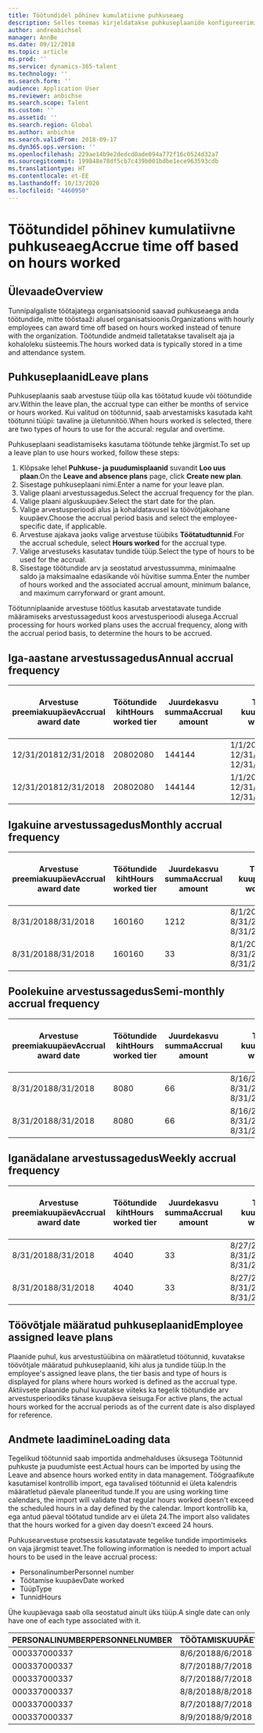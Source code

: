 ```yaml
---
title: Töötundidel põhinev kumulatiivne puhkuseaeg
description: Selles teemas kirjeldatakse puhkuseplaanide konfigureerimist töötundidel põhineva kumulatiivse puhkuseaja arvestamiseks.
author: andreabichsel
manager: AnnBe
ms.date: 09/12/2018
ms.topic: article
ms.prod: ''
ms.service: dynamics-365-talent
ms.technology: ''
ms.search.form: ''
audience: Application User
ms.reviewer: anbichse
ms.search.scope: Talent
ms.custom: ''
ms.assetid: ''
ms.search.region: Global
ms.author: anbichse
ms.search.validFrom: 2018-09-17
ms.dyn365.ops.version: ''
ms.openlocfilehash: 229ae14b9e2dedcd0ade094a772f16c0524d32a7
ms.sourcegitcommit: 199848e78df5cb7c439b001bdbe1ece963593cdb
ms.translationtype: HT
ms.contentlocale: et-EE
ms.lasthandoff: 10/13/2020
ms.locfileid: "4460950"
---
```

# <a name="accrue-time-off-based-on-hours-worked"></a><span data-ttu-id="0413b-103">Töötundidel põhinev kumulatiivne puhkuseaeg</span><span class="sxs-lookup"><span data-stu-id="0413b-103">Accrue time off based on hours worked</span></span>

## <a name="overview"></a><span data-ttu-id="0413b-104">Ülevaade</span><span class="sxs-lookup"><span data-stu-id="0413b-104">Overview</span></span>

<span data-ttu-id="0413b-105">Tunnipalgaliste töötajatega organisatsioonid saavad puhkuseaega anda töötundide, mitte tööstaaži alusel organisatsioonis.</span><span class="sxs-lookup"><span data-stu-id="0413b-105">Organizations with hourly employees can award time off based on hours worked instead of tenure with the organization.</span></span> <span data-ttu-id="0413b-106">Töötundide andmeid talletatakse tavaliselt aja ja kohaloleku süsteemis.</span><span class="sxs-lookup"><span data-stu-id="0413b-106">The hours worked data is typically stored in a time and attendance system.</span></span> 

## <a name="leave-plans"></a><span data-ttu-id="0413b-107">Puhkuseplaanid</span><span class="sxs-lookup"><span data-stu-id="0413b-107">Leave plans</span></span>

<span data-ttu-id="0413b-108">Puhkuseplaanis saab arvestuse tüüp olla kas töötatud kuude või töötundide arv.</span><span class="sxs-lookup"><span data-stu-id="0413b-108">Within the leave plan, the accrual type can either be months of service or hours worked.</span></span> <span data-ttu-id="0413b-109">Kui valitud on töötunnid, saab arvestamisks kasutada kaht töötunni tüüpi: tavaline ja ületunnitöö.</span><span class="sxs-lookup"><span data-stu-id="0413b-109">When hours worked is selected, there are two types of hours to use for the accural: regular and overtime.</span></span>

<span data-ttu-id="0413b-110">Puhkuseplaani seadistamiseks kasutama töötunde tehke järgmist.</span><span class="sxs-lookup"><span data-stu-id="0413b-110">To set up a leave plan to use hours worked, follow these steps:</span></span>

1. <span data-ttu-id="0413b-111">Klõpsake lehel **Puhkuse- ja puudumisplaanid** suvandit **Loo uus plaan**.</span><span class="sxs-lookup"><span data-stu-id="0413b-111">On the **Leave and absence plans** page, click **Create new plan**.</span></span>
2. <span data-ttu-id="0413b-112">Sisestage puhkuseplaani nimi.</span><span class="sxs-lookup"><span data-stu-id="0413b-112">Enter a name for your leave plan.</span></span>
3. <span data-ttu-id="0413b-113">Valige plaani arvestussagedus.</span><span class="sxs-lookup"><span data-stu-id="0413b-113">Select the accrual frequency for the plan.</span></span>
5. <span data-ttu-id="0413b-114">Valige plaani alguskuupäev.</span><span class="sxs-lookup"><span data-stu-id="0413b-114">Select the start date for the plan.</span></span>
6. <span data-ttu-id="0413b-115">Valige arvestusperioodi alus ja kohaldatavusel ka töövõtjakohane kuupäev.</span><span class="sxs-lookup"><span data-stu-id="0413b-115">Choose the accrual period basis and select the employee-specific date, if applicable.</span></span>
7. <span data-ttu-id="0413b-116">Arvestuse ajakava jaoks valige arvestuse tüübiks **Töötatudtunnid**.</span><span class="sxs-lookup"><span data-stu-id="0413b-116">For the accrual schedule, select **Hours worked** for the accrual type.</span></span>
8. <span data-ttu-id="0413b-117">Valige arvestuseks kasutatav tundide tüüp.</span><span class="sxs-lookup"><span data-stu-id="0413b-117">Select the type of hours to be used for the accrual.</span></span>
9. <span data-ttu-id="0413b-118">Sisestage töötundide arv ja seostatud arvestussumma, minimaalne saldo ja maksimaalne edasikande või hüvitise summa.</span><span class="sxs-lookup"><span data-stu-id="0413b-118">Enter the number of hours worked and the associated accrual amount, minimum balance, and maximum carryforward or grant amount.</span></span>

<span data-ttu-id="0413b-119">Töötunniplaanide arvestuse töötlus kasutab arvestatavate tundide määramiseks arvestussagedust koos arvestusperioodi alusega.</span><span class="sxs-lookup"><span data-stu-id="0413b-119">Accrual processing for hours worked plans uses the accrual frequency, along with the accrual period basis, to determine the hours to be accrued.</span></span>

## <a name="annual-accrual-frequency"></a><span data-ttu-id="0413b-120">Iga-aastane arvestussagedus</span><span class="sxs-lookup"><span data-stu-id="0413b-120">Annual accrual frequency</span></span>

| <span data-ttu-id="0413b-121">Arvestuse preemiakuupäev</span><span class="sxs-lookup"><span data-stu-id="0413b-121">Accrual award date</span></span>    | <span data-ttu-id="0413b-122">Töötundide kiht</span><span class="sxs-lookup"><span data-stu-id="0413b-122">Hours worked tier</span></span>    | <span data-ttu-id="0413b-123">Juurdekasvu summa</span><span class="sxs-lookup"><span data-stu-id="0413b-123">Accrual amount</span></span>        | <span data-ttu-id="0413b-124">Töötundide kuupäevad</span><span class="sxs-lookup"><span data-stu-id="0413b-124">Hours worked dates</span></span>   | <span data-ttu-id="0413b-125">Tegelik töötundide arv</span><span class="sxs-lookup"><span data-stu-id="0413b-125">Hours worked actuals</span></span>| <span data-ttu-id="0413b-126">Preemia</span><span class="sxs-lookup"><span data-stu-id="0413b-126">Award</span></span>               |
| --------------------- | -------------------- | --------------------- | -------------------- |-------------------- |-------------------- |
| <span data-ttu-id="0413b-127">12/31/2018</span><span class="sxs-lookup"><span data-stu-id="0413b-127">12/31/2018</span></span>            | <span data-ttu-id="0413b-128">2080</span><span class="sxs-lookup"><span data-stu-id="0413b-128">2080</span></span>                 | <span data-ttu-id="0413b-129">144</span><span class="sxs-lookup"><span data-stu-id="0413b-129">144</span></span>                   | <span data-ttu-id="0413b-130">1/1/2018–12/31/2018</span><span class="sxs-lookup"><span data-stu-id="0413b-130">1/1/2018-12/31/2018</span></span>  | <span data-ttu-id="0413b-131">2085</span><span class="sxs-lookup"><span data-stu-id="0413b-131">2085</span></span>                | <span data-ttu-id="0413b-132">144</span><span class="sxs-lookup"><span data-stu-id="0413b-132">144</span></span>                 |        
| <span data-ttu-id="0413b-133">12/31/2018</span><span class="sxs-lookup"><span data-stu-id="0413b-133">12/31/2018</span></span>            | <span data-ttu-id="0413b-134">2080</span><span class="sxs-lookup"><span data-stu-id="0413b-134">2080</span></span>                 | <span data-ttu-id="0413b-135">144</span><span class="sxs-lookup"><span data-stu-id="0413b-135">144</span></span>                   | <span data-ttu-id="0413b-136">1/1/2018–12/31/2018</span><span class="sxs-lookup"><span data-stu-id="0413b-136">1/1/2018-12/31/2018</span></span>  | <span data-ttu-id="0413b-137">2000</span><span class="sxs-lookup"><span data-stu-id="0413b-137">2000</span></span>                | <span data-ttu-id="0413b-138">0</span><span class="sxs-lookup"><span data-stu-id="0413b-138">0</span></span>                 |


## <a name="monthly-accrual-frequency"></a><span data-ttu-id="0413b-139">Igakuine arvestussagedus</span><span class="sxs-lookup"><span data-stu-id="0413b-139">Monthly accrual frequency</span></span>

| <span data-ttu-id="0413b-140">Arvestuse preemiakuupäev</span><span class="sxs-lookup"><span data-stu-id="0413b-140">Accrual award date</span></span>    | <span data-ttu-id="0413b-141">Töötundide kiht</span><span class="sxs-lookup"><span data-stu-id="0413b-141">Hours worked tier</span></span>    | <span data-ttu-id="0413b-142">Juurdekasvu summa</span><span class="sxs-lookup"><span data-stu-id="0413b-142">Accrual amount</span></span>        | <span data-ttu-id="0413b-143">Töötundide kuupäevad</span><span class="sxs-lookup"><span data-stu-id="0413b-143">Hours worked dates</span></span>   | <span data-ttu-id="0413b-144">Tegelik töötundide arv</span><span class="sxs-lookup"><span data-stu-id="0413b-144">Hours worked actuals</span></span>| <span data-ttu-id="0413b-145">Preemia</span><span class="sxs-lookup"><span data-stu-id="0413b-145">Award</span></span>               |
| --------------------- | -------------------- | --------------------- | -------------------- |-------------------- |-------------------- |
| <span data-ttu-id="0413b-146">8/31/2018</span><span class="sxs-lookup"><span data-stu-id="0413b-146">8/31/2018</span></span>             | <span data-ttu-id="0413b-147">160</span><span class="sxs-lookup"><span data-stu-id="0413b-147">160</span></span>                  | <span data-ttu-id="0413b-148">12</span><span class="sxs-lookup"><span data-stu-id="0413b-148">12</span></span>                    | <span data-ttu-id="0413b-149">8/1/2018–8/31/2018</span><span class="sxs-lookup"><span data-stu-id="0413b-149">8/1/2018-8/31/2018</span></span>   | <span data-ttu-id="0413b-150">184</span><span class="sxs-lookup"><span data-stu-id="0413b-150">184</span></span>                 | <span data-ttu-id="0413b-151">12</span><span class="sxs-lookup"><span data-stu-id="0413b-151">12</span></span>                  |        
| <span data-ttu-id="0413b-152">8/31/2018</span><span class="sxs-lookup"><span data-stu-id="0413b-152">8/31/2018</span></span>             | <span data-ttu-id="0413b-153">160</span><span class="sxs-lookup"><span data-stu-id="0413b-153">160</span></span>                  | <span data-ttu-id="0413b-154">3</span><span class="sxs-lookup"><span data-stu-id="0413b-154">3</span></span>                     | <span data-ttu-id="0413b-155">8/1/2018–8/31/2018</span><span class="sxs-lookup"><span data-stu-id="0413b-155">8/1/2018-8/31/2018</span></span>   | <span data-ttu-id="0413b-156">184</span><span class="sxs-lookup"><span data-stu-id="0413b-156">184</span></span>                 | <span data-ttu-id="0413b-157">3</span><span class="sxs-lookup"><span data-stu-id="0413b-157">3</span></span>                   |

## <a name="semi-monthly-accrual-frequency"></a><span data-ttu-id="0413b-158">Poolekuine arvestussagedus</span><span class="sxs-lookup"><span data-stu-id="0413b-158">Semi-monthly accrual frequency</span></span>

| <span data-ttu-id="0413b-159">Arvestuse preemiakuupäev</span><span class="sxs-lookup"><span data-stu-id="0413b-159">Accrual award date</span></span>    | <span data-ttu-id="0413b-160">Töötundide kiht</span><span class="sxs-lookup"><span data-stu-id="0413b-160">Hours worked tier</span></span>    | <span data-ttu-id="0413b-161">Juurdekasvu summa</span><span class="sxs-lookup"><span data-stu-id="0413b-161">Accrual amount</span></span>        | <span data-ttu-id="0413b-162">Töötundide kuupäevad</span><span class="sxs-lookup"><span data-stu-id="0413b-162">Hours worked dates</span></span>   | <span data-ttu-id="0413b-163">Tegelik töötundide arv</span><span class="sxs-lookup"><span data-stu-id="0413b-163">Hours worked actuals</span></span>| <span data-ttu-id="0413b-164">Preemia</span><span class="sxs-lookup"><span data-stu-id="0413b-164">Award</span></span>               |
| --------------------- | -------------------- | --------------------- | -------------------- |-------------------- |-------------------- |
| <span data-ttu-id="0413b-165">8/31/2018</span><span class="sxs-lookup"><span data-stu-id="0413b-165">8/31/2018</span></span>             | <span data-ttu-id="0413b-166">80</span><span class="sxs-lookup"><span data-stu-id="0413b-166">80</span></span>                   | <span data-ttu-id="0413b-167">6</span><span class="sxs-lookup"><span data-stu-id="0413b-167">6</span></span>                     | <span data-ttu-id="0413b-168">8/16/2018–8/31/2018</span><span class="sxs-lookup"><span data-stu-id="0413b-168">8/16/2018-8/31/2018</span></span>  | <span data-ttu-id="0413b-169">81</span><span class="sxs-lookup"><span data-stu-id="0413b-169">81</span></span>                  | <span data-ttu-id="0413b-170">6</span><span class="sxs-lookup"><span data-stu-id="0413b-170">6</span></span>                  |        
| <span data-ttu-id="0413b-171">8/31/2018</span><span class="sxs-lookup"><span data-stu-id="0413b-171">8/31/2018</span></span>             | <span data-ttu-id="0413b-172">80</span><span class="sxs-lookup"><span data-stu-id="0413b-172">80</span></span>                   | <span data-ttu-id="0413b-173">6</span><span class="sxs-lookup"><span data-stu-id="0413b-173">6</span></span>                     | <span data-ttu-id="0413b-174">8/16/2018–8/31/2018</span><span class="sxs-lookup"><span data-stu-id="0413b-174">8/16/2018-8/31/2018</span></span>  | <span data-ttu-id="0413b-175">75</span><span class="sxs-lookup"><span data-stu-id="0413b-175">75</span></span>                  | <span data-ttu-id="0413b-176">0</span><span class="sxs-lookup"><span data-stu-id="0413b-176">0</span></span>                   |

## <a name="weekly-accrual-frequency"></a><span data-ttu-id="0413b-177">Iganädalane arvestussagedus</span><span class="sxs-lookup"><span data-stu-id="0413b-177">Weekly accrual frequency</span></span>

| <span data-ttu-id="0413b-178">Arvestuse preemiakuupäev</span><span class="sxs-lookup"><span data-stu-id="0413b-178">Accrual award date</span></span>    | <span data-ttu-id="0413b-179">Töötundide kiht</span><span class="sxs-lookup"><span data-stu-id="0413b-179">Hours worked tier</span></span>    | <span data-ttu-id="0413b-180">Juurdekasvu summa</span><span class="sxs-lookup"><span data-stu-id="0413b-180">Accrual amount</span></span>        | <span data-ttu-id="0413b-181">Töötundide kuupäevad</span><span class="sxs-lookup"><span data-stu-id="0413b-181">Hours worked dates</span></span>   | <span data-ttu-id="0413b-182">Tegelik töötundide arv</span><span class="sxs-lookup"><span data-stu-id="0413b-182">Hours worked actuals</span></span>| <span data-ttu-id="0413b-183">Preemia</span><span class="sxs-lookup"><span data-stu-id="0413b-183">Award</span></span>               |
| --------------------- | -------------------- | --------------------- | -------------------- |-------------------- |-------------------- |
| <span data-ttu-id="0413b-184">8/31/2018</span><span class="sxs-lookup"><span data-stu-id="0413b-184">8/31/2018</span></span>             | <span data-ttu-id="0413b-185">40</span><span class="sxs-lookup"><span data-stu-id="0413b-185">40</span></span>                   | <span data-ttu-id="0413b-186">3</span><span class="sxs-lookup"><span data-stu-id="0413b-186">3</span></span>                     | <span data-ttu-id="0413b-187">8/27/2018–8/31/2018</span><span class="sxs-lookup"><span data-stu-id="0413b-187">8/27/2018-8/31/2018</span></span>  | <span data-ttu-id="0413b-188">42</span><span class="sxs-lookup"><span data-stu-id="0413b-188">42</span></span>                  | <span data-ttu-id="0413b-189">3</span><span class="sxs-lookup"><span data-stu-id="0413b-189">3</span></span>                  |        
| <span data-ttu-id="0413b-190">8/31/2018</span><span class="sxs-lookup"><span data-stu-id="0413b-190">8/31/2018</span></span>             | <span data-ttu-id="0413b-191">40</span><span class="sxs-lookup"><span data-stu-id="0413b-191">40</span></span>                   | <span data-ttu-id="0413b-192">3</span><span class="sxs-lookup"><span data-stu-id="0413b-192">3</span></span>                     | <span data-ttu-id="0413b-193">8/27/2018–8/31/2018</span><span class="sxs-lookup"><span data-stu-id="0413b-193">8/27/2018-8/31/2018</span></span>  | <span data-ttu-id="0413b-194">35</span><span class="sxs-lookup"><span data-stu-id="0413b-194">35</span></span>                  | <span data-ttu-id="0413b-195">0</span><span class="sxs-lookup"><span data-stu-id="0413b-195">0</span></span>                   |

## <a name="employee-assigned-leave-plans"></a><span data-ttu-id="0413b-196">Töövõtjale määratud puhkuseplaanid</span><span class="sxs-lookup"><span data-stu-id="0413b-196">Employee assigned leave plans</span></span>

<span data-ttu-id="0413b-197">Plaanide puhul, kus arvestustüübina on määratletud töötunnid, kuvatakse töövõtjale määratud puhkuseplaanid, kihi alus ja tundide tüüp.</span><span class="sxs-lookup"><span data-stu-id="0413b-197">In the employee's assigned leave plans, the tier basis and type of hours is displayed for plans where hours worked is defined as the accrual type.</span></span> <span data-ttu-id="0413b-198">Aktiivsete plaanide puhul kuvatakse viiteks ka tegelik töötundide arv arvestusperioodiks tänase kuupäeva seisuga.</span><span class="sxs-lookup"><span data-stu-id="0413b-198">For active plans, the actual hours worked for the accrual periods as of the current date is also displayed for reference.</span></span> 

## <a name="loading-data"></a><span data-ttu-id="0413b-199">Andmete laadimine</span><span class="sxs-lookup"><span data-stu-id="0413b-199">Loading data</span></span>

<span data-ttu-id="0413b-200">Tegelikud töötunnid saab importida andmehalduses üksusega Töötunnid puhkuste ja puudumiste eest.</span><span class="sxs-lookup"><span data-stu-id="0413b-200">Actual hours can be imported by using the Leave and absence hours worked entity in data management.</span></span> <span data-ttu-id="0413b-201">Töögraafikute kasutamisel kontrollib import, ega tavalised töötunnid ei ületa kalendris määratletud päevale planeeritud tunde.</span><span class="sxs-lookup"><span data-stu-id="0413b-201">If you are using working time calendars, the import will validate that regular hours worked doesn't exceed the scheduled hours in a day defined by the calendar.</span></span> <span data-ttu-id="0413b-202">Import kontrollib ka, ega antud päeval töötatud tundide arv ei ületa 24.</span><span class="sxs-lookup"><span data-stu-id="0413b-202">The import also validates that the hours worked for a given day doesn't exceed 24 hours.</span></span> 

<span data-ttu-id="0413b-203">Puhkusearvestuse protsessis kasutatavate tegelike tundide importimiseks on vaja järgmist teavet.</span><span class="sxs-lookup"><span data-stu-id="0413b-203">The following information is needed to import actual hours to be used in the leave accrual process:</span></span>

+ <span data-ttu-id="0413b-204">Personalinumber</span><span class="sxs-lookup"><span data-stu-id="0413b-204">Personnel number</span></span> 
+ <span data-ttu-id="0413b-205">Töötamise kuupäev</span><span class="sxs-lookup"><span data-stu-id="0413b-205">Date worked</span></span>
+ <span data-ttu-id="0413b-206">Tüüp</span><span class="sxs-lookup"><span data-stu-id="0413b-206">Type</span></span>
+ <span data-ttu-id="0413b-207">Tunnid</span><span class="sxs-lookup"><span data-stu-id="0413b-207">Hours</span></span>

<span data-ttu-id="0413b-208">Ühe kuupäevaga saab olla seostatud ainult üks tüüp.</span><span class="sxs-lookup"><span data-stu-id="0413b-208">A single date can only have one of each type associated with it.</span></span>

| <span data-ttu-id="0413b-209">PERSONALINUMBER</span><span class="sxs-lookup"><span data-stu-id="0413b-209">PERSONNELNUMBER</span></span>       | <span data-ttu-id="0413b-210">TÖÖTAMISKUUPÄEV</span><span class="sxs-lookup"><span data-stu-id="0413b-210">DATEWORKED</span></span>           | <span data-ttu-id="0413b-211">TÜÜP</span><span class="sxs-lookup"><span data-stu-id="0413b-211">TYPE</span></span>                  | <span data-ttu-id="0413b-212">TUNNID</span><span class="sxs-lookup"><span data-stu-id="0413b-212">HOURS</span></span>                |
| --------------------- | -------------------- | --------------------- | -------------------- |
| <span data-ttu-id="0413b-213">000337</span><span class="sxs-lookup"><span data-stu-id="0413b-213">000337</span></span>                | <span data-ttu-id="0413b-214">8/6/2018</span><span class="sxs-lookup"><span data-stu-id="0413b-214">8/6/2018</span></span>             | <span data-ttu-id="0413b-215">Tavaline</span><span class="sxs-lookup"><span data-stu-id="0413b-215">Regular</span></span>               | <span data-ttu-id="0413b-216">8</span><span class="sxs-lookup"><span data-stu-id="0413b-216">8</span></span>                    |       
| <span data-ttu-id="0413b-217">000337</span><span class="sxs-lookup"><span data-stu-id="0413b-217">000337</span></span>                | <span data-ttu-id="0413b-218">8/7/2018</span><span class="sxs-lookup"><span data-stu-id="0413b-218">8/7/2018</span></span>             | <span data-ttu-id="0413b-219">Tavaline</span><span class="sxs-lookup"><span data-stu-id="0413b-219">Regular</span></span>               | <span data-ttu-id="0413b-220">8</span><span class="sxs-lookup"><span data-stu-id="0413b-220">8</span></span>                    |
| <span data-ttu-id="0413b-221">000337</span><span class="sxs-lookup"><span data-stu-id="0413b-221">000337</span></span>                | <span data-ttu-id="0413b-222">8/7/2018</span><span class="sxs-lookup"><span data-stu-id="0413b-222">8/7/2018</span></span>             | <span data-ttu-id="0413b-223">Ületunnitöö</span><span class="sxs-lookup"><span data-stu-id="0413b-223">Overtime</span></span>              | <span data-ttu-id="0413b-224">3</span><span class="sxs-lookup"><span data-stu-id="0413b-224">3</span></span>                    |
| <span data-ttu-id="0413b-225">000337</span><span class="sxs-lookup"><span data-stu-id="0413b-225">000337</span></span>                | <span data-ttu-id="0413b-226">8/8/2018</span><span class="sxs-lookup"><span data-stu-id="0413b-226">8/8/2018</span></span>             | <span data-ttu-id="0413b-227">Tavaline</span><span class="sxs-lookup"><span data-stu-id="0413b-227">Regular</span></span>               | <span data-ttu-id="0413b-228">8</span><span class="sxs-lookup"><span data-stu-id="0413b-228">8</span></span>                    |
| <span data-ttu-id="0413b-229">000337</span><span class="sxs-lookup"><span data-stu-id="0413b-229">000337</span></span>                | <span data-ttu-id="0413b-230">8/7/2018</span><span class="sxs-lookup"><span data-stu-id="0413b-230">8/7/2018</span></span>             | <span data-ttu-id="0413b-231">Tavaline</span><span class="sxs-lookup"><span data-stu-id="0413b-231">Regular</span></span>               | <span data-ttu-id="0413b-232">8</span><span class="sxs-lookup"><span data-stu-id="0413b-232">8</span></span>                    |
| <span data-ttu-id="0413b-233">000337</span><span class="sxs-lookup"><span data-stu-id="0413b-233">000337</span></span>                | <span data-ttu-id="0413b-234">8/9/2018</span><span class="sxs-lookup"><span data-stu-id="0413b-234">8/9/2018</span></span>             | <span data-ttu-id="0413b-235">Tavaline</span><span class="sxs-lookup"><span data-stu-id="0413b-235">Regular</span></span>               | <span data-ttu-id="0413b-236">8</span><span class="sxs-lookup"><span data-stu-id="0413b-236">8</span></span>                    |
